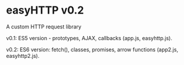 # easyHTTP v0.2
A custom HTTP request library

v0.1: ES5 version - prototypes, AJAX, callbacks (app.js, easyhttp.js).

v0.2: ES6 version: fetch(), classes, promises, arrow functions (app2.js, easyhttp2.js).
